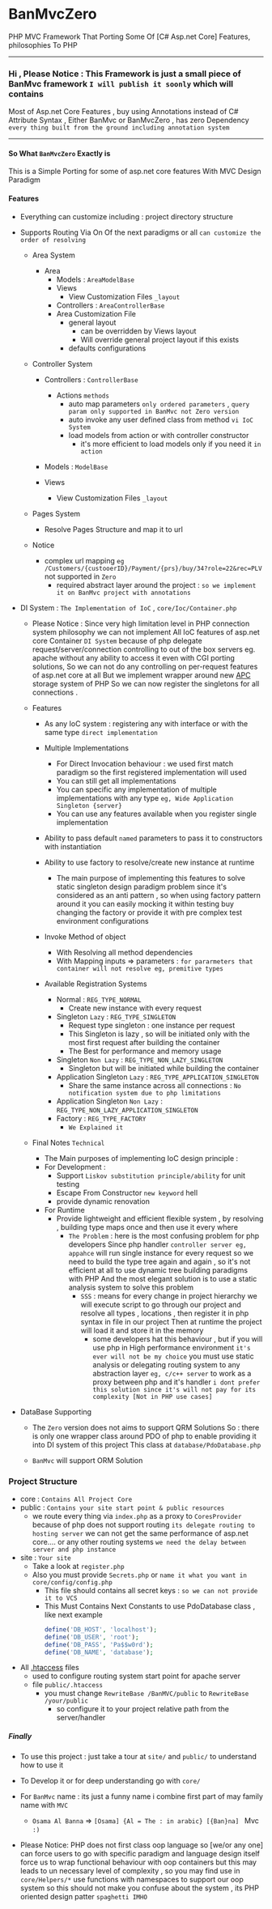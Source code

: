 # BanMvcZero
PHP MVC Framework That Porting Some Of [C# Asp.net Core] Features, philosophies To PHP

----------------------------------------------

### Hi , Please Notice : This Framework is just a small piece of BanMvc framework `I will publish it soonly` which will contains
Most of Asp.net Core Features , buy using Annotations instead of C# Attribute Syntax , Either BanMvc or BanMvcZero , has zero
Dependency `every thing built from the ground including annotation system`

-----------------------------------


#### So What `BanMvcZero` Exactly is 

This is a Simple Porting for some of asp.net core features With MVC Design Paradigm

#### Features
* Everything can customize including : project directory structure
* Supports Routing Via On Of the next paradigms or all `can customize the order of resolving`
    * Area System 
        * Area 
          * Models : `AreaModelBase`
          * Views
            * View Customization Files `_layout`
          * Controllers : `AreaControllerBase`
          * Area Customization File
            * general layout
              * can be overridden by Views layout
              * Will override general project layout if this exists
            * defaults configurations
    
    * Controller System
        * Controllers : `ControllerBase`
            * Actions `methods`
                * auto map parameters `only ordered parameters` , `query param only supported in BanMvc not Zero version`
                * auto invoke any user defined class from method `vi IoC System`
                * load models from action or with controller constructor
                    * it's more efficient to load models only if you need it `in action`
        * Models : `ModelBase`
        
        * Views
            * View Customization Files `_layout`
    
    * Pages System
        * Resolve Pages Structure and map it to url
    * Notice 
        * complex url mapping `eg /Customers/{custooerID}/Payment/{prs}/buy/34?role=22&rec=PLV` not supported in `Zero`
            * required abstract layer around the project : `so we implement it on BanMvc project with annotations`
            
    
* DI System : `The Implementation of IoC` , `core/Ioc/Container.php`
    * Please Notice : Since very high limitation level in PHP connection system philosophy
    we can not implement All IoC features  of asp.net core Container `DI System` because of php delegate request/server/connection
    controlling to out of the box servers eg. apache without any ability to access it even with CGI porting solutions,
    So we can not do any controlling on per-request features of asp.net core at all
    But we implement wrapper around new [APC](https://www.php.net/manual/en/book.apc.php) storage system of PHP 
    So we can now register the singletons for all connections .
    
    * Features
        * As any IoC system : registering any with interface or with the same type `direct implementation`
        * Multiple Implementations
            * For Direct Invocation behaviour : we used first match paradigm
                so the first registered implementation will used
            * You can still get all implementations
            * You can specific any implementation of multiple implementations with any type `eg, Wide Application Singleton {server}`
            * You can use any features available when you register single implementation
        * Ability to pass default `named` parameters to pass it to constructors with instantiation
        * Ability to use factory to resolve/create new instance at runtime
            * The main purpose of implementing this features to solve static singleton design paradigm problem
                since it's considered as an anti pattern , so when using factory pattern around it you can easily
                mocking it within testing buy changing the factory or provide it with pre complex test environment 
                configurations
        
        * Invoke Method of object
            * With Resolving all method dependencies
            * With Mapping inputs => parameters : `for pararmeters that container will not resolve eg, premitive types`       
        * Available Registration Systems
            * Normal : `REG_TYPE_NORMAL`
                * Create new instance with every request
            * Singleton `Lazy` : `REG_TYPE_SINGLETON`
                * Request type singleton : one instance per request
                * This Singleton is lazy , so will be initiated only with the most first request after 
                    building the container
                * The Best for performance and memory usage 
            * Singleton `Non Lazy` : `REG_TYPE_NON_LAZY_SINGLETON`
                * Singleton but will be initiated while building the container
            * Application Singleton `Lazy` : `REG_TYPE_APPLICATION_SINGLETON`
                * Share the same instance across all connections : `No notification system due to php limitations`
            * Application Singleton `Non Lazy` : `REG_TYPE_NON_LAZY_APPLICATION_SINGLETON`
            * Factory : `REG_TYPE_FACTORY`
                * `We Explained it `
    
    * Final Notes `Technical`
        * The Main purposes of implementing IoC design principle : 
        * For Development : 
            * Support `Liskov substitution principle/ability` for unit testing
            * Escape From Constructor `new keyword` hell 
            * provide dynamic renovation
        * For Runtime
            * Provide lightweight and efficient flexible system , by resolving , building type maps
            once and then use it every where
                * `The Problem` : here is the most confusing problem for php developers
                Since php handler `controller server eg, appahce` will run single instance for every request
                so we need to build the type tree again and again , so it's not efficient at all to
                use dynamic tree building paradigms with PHP
                And the most elegant solution is to use a static analysis system to solve this problem
                    * `SSS` : means for every change in project hierarchy we will execute script
                    to go through our project and resolve all types , locations , then register it
                    in php syntax in file in our project
                    Then at runtime the project will load it and store it in the memory
                        * some developers hat this behaviour , but if you will use php in High performance environment
                        `it's ever will not be my choice` you must use static analysis or delegating routing system
                        to any abstraction layer `eg, c/c++ server` to work as a proxy between php and it's handler
                        `i dont prefer this solution since it's will not pay for its complexity [Not in PHP use cases]`
                 
            

* DataBase Supporting
    * The `Zero` version does not aims to support QRM Solutions So : there is only one wrapper class
    around PDO of php to enable providing it into DI system of this project
    This class at `database/PdoDatabase.php` 
    
    * `BanMvc` will support ORM Solution

### Project Structure

* core : `Contains All Project Core`
* public : `Contains your site start point & public resources`
    * we route every thing via `index.php` as a proxy to `CoresProvider`
    because of php does not support routing `its delegate routing to hosting server` we can not get the same
    performance of asp.net core.... or any other routing systems `we need the delay between server and php instance`
* site : `Your site`
    * Take a look at `register.php`
    * Also you must provide `Secrets.php` or `name it what you want in core/config/config.php`
        * This file should contains all secret keys  : `so we can not provide it to VCS`
        * This Must Contains Next Constants to use PdoDatabase class , like next example
            ```php
          define('DB_HOST', 'localhost');
          define('DB_USER', 'root');
          define('DB_PASS', 'Pa$$w0rd');
          define('DB_NAME', 'database');
            ```
* All [.htaccess](https://www.linode.com/docs/web-servers/apache/how-to-set-up-htaccess-on-apache/) files
    * used to configure routing system start point for apache server
    * file `public/.htaccess`
        * you must change `RewriteBase /BanMVC/public` to `RewriteBase /your/public`
            * so configure it to your project relative path from the server/handler

#####  Finally

* To use this project : just take a tour at `site/` and `public/` to understand how to use it
* To Develop it or for deep understanding go with `core/`

* For `BanMvc` name : its just a funny name i combine first part of may family name with `MVC`
    * `Osama Al Banna` => `[Osama] {Al = The : in arabic} [{Ban}na] ` Mvc `:)`

* Please Notice: PHP does not first class oop language so \[we/or any one] can force users to go with specific paradigm
and language design itself force us to wrap functional behaviour with oop containers but this may leads to un necessary
level of complexity , so you may find use in `core/Helpers/*` use functions with namespaces to support our oop system
so this should not make you confuse about the system , its PHP oriented design patter `spaghetti IMHO`
